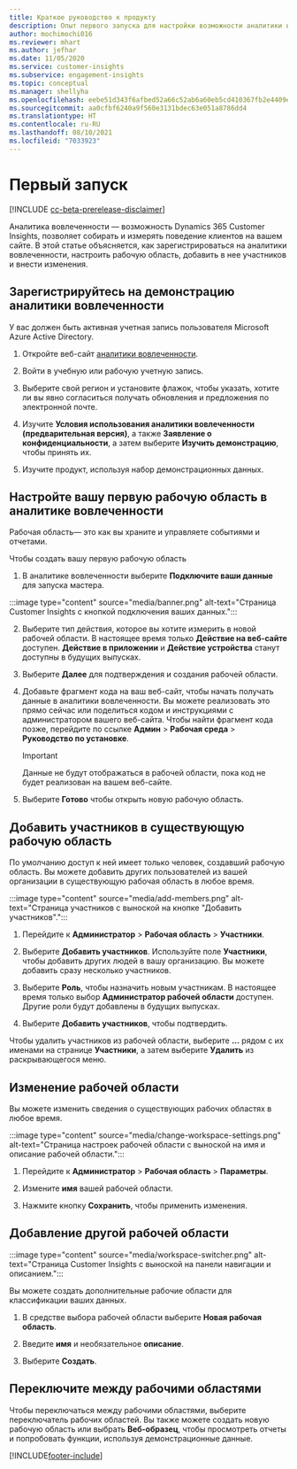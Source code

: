 ```yaml
---
title: Краткое руководство к продукту
description: Опыт первого запуска для настройки возможности аналитики вовлеченности.
author: mochimochi016
ms.reviewer: mhart
ms.author: jefhar
ms.date: 11/05/2020
ms.service: customer-insights
ms.subservice: engagement-insights
ms.topic: conceptual
ms.manager: shellyha
ms.openlocfilehash: eebe51d343f6afbed52a66c52ab6a60eb5cd410367fb2e4409eb8679f357c91e
ms.sourcegitcommit: aa0cfbf6240a9f560e3131bdec63e051a8786dd4
ms.translationtype: HT
ms.contentlocale: ru-RU
ms.lasthandoff: 08/10/2021
ms.locfileid: "7033923"
---
```

# <a name="first-run-experience"></a>Первый запуск

[!INCLUDE [cc-beta-prerelease-disclaimer](includes/cc-beta-prerelease-disclaimer.md)]

Аналитика вовлеченности — возможность Dynamics 365 Customer Insights, позволяет собирать и измерять поведение клиентов на вашем сайте. В этой статье объясняется, как зарегистрироваться на аналитики вовлеченности, настроить рабочую область, добавить в нее участников и внести изменения.

## <a name="sign-up-for-a-demo-of-engagement-insights"></a>Зарегистрируйтесь на демонстрацию аналитики вовлеченности

У вас должен быть активная учетная запись пользователя Microsoft Azure Active Directory. 

1. Откройте веб-сайт [аналитики вовлеченности](https://pi.dynamics.com/). 

1. Войти в учебную или рабочую учетную запись.

1. Выберите свой регион и установите флажок, чтобы указать, хотите ли вы явно согласиться получать обновления и предложения по электронной почте.

1. Изучите **Условия использования аналитики вовлеченности (предварительная версия)**, а также **Заявление о конфиденциальности**, а затем выберите **Изучить демонстрацию**, чтобы принять их.

1. Изучите продукт, используя набор демонстрационных данных. 

## <a name="set-up-your-first-workspace-in-engagement-insights"></a>Настройте вашу первую рабочую область в аналитике вовлеченности

Рабочая область— это как вы храните и управляете событиями и отчетами.

Чтобы создать вашу первую рабочую область

1. В аналитике вовлеченности выберите **Подключите ваши данные** для запуска мастера. 

:::image type="content" source="media/banner.png" alt-text="Страница Customer Insights с кнопкой подключения ваших данных.":::

2. Выберите тип действия, которое вы хотите измерить в новой рабочей области. В настоящее время только **Действие на веб-сайте** доступен. **Действие в приложении** и **Действие устройства** станут доступны в будущих выпусках.

1. Выберите **Далее** для подтверждения и создания рабочей области.

1. Добавьте фрагмент кода на ваш веб-сайт, чтобы начать получать данные в аналитики вовлеченности. Вы можете реализовать это прямо сейчас или поделиться кодом и инструкциями с администратором вашего веб-сайта. Чтобы найти фрагмент кода позже, перейдите по ссылке **Админ** > **Рабочая среда** > **Руководство по установке**.

   > [!IMPORTANT]
   > Данные не будут отображаться в рабочей области, пока код не будет реализован на вашем веб-сайте.

1. Выберите **Готово** чтобы открыть новую рабочую область. 

## <a name="add-members-to-an-existing-workspace"></a>Добавить участников в существующую рабочую область

По умолчанию доступ к ней имеет только человек, создавший рабочую область. Вы можете добавить других пользователей из вашей организации в существующую рабочая область в любое время.

:::image type="content" source="media/add-members.png" alt-text="Страница участников с выноской на кнопке &quot;Добавить участников&quot;.":::

1. Перейдите к **Администратор** > **Рабочая область** > **Участники**.

2. Выберите **Добавить участников**. Используйте поле **Участники**, чтобы добавить других людей в вашу организацию. Вы можете добавить сразу несколько участников.

3. Выберите **Роль**, чтобы назначить новым участникам. В настоящее время только выбор **Администратор рабочей области** доступен. Другие роли будут добавлены в будущих выпусках.

4. Выберите **Добавить участников**, чтобы подтвердить.

Чтобы удалить участников из рабочей области, выберите **...** рядом с их именами на странице **Участники**, а затем выберите **Удалить** из раскрывающегося меню.

## <a name="edit-a-workspace"></a>Изменение рабочей области

Вы можете изменить сведения о существующих рабочих областях в любое время.

:::image type="content" source="media/change-workspace-settings.png" alt-text="Страница настроек рабочей области с выноской на имя и описание рабочей области.":::

1. Перейдите к **Администратор** > **Рабочая область** > **Параметры**.

1. Измените **имя** вашей рабочей области.

1. Нажмите кнопку **Сохранить**, чтобы применить изменения.

## <a name="add-another-new-workspace"></a>Добавление другой рабочей области

:::image type="content" source="media/workspace-switcher.png" alt-text="Страница Customer Insights с выноской на панели навигации и описанием.":::

Вы можете создать дополнительные рабочие области для классификации ваших данных.

1. В средстве выбора рабочей области выберите **Новая рабочая область**.

1. Введите **имя** и необязательное **описание**.

1. Выберите **Создать**.

## <a name="switch-between-workspaces"></a>Переключите между рабочими областями

Чтобы переключаться между рабочими областями, выберите переключатель рабочих областей. Вы также можете создать новую рабочую область или выбрать **Веб-образец**, чтобы просмотреть отчеты и попробовать функции, используя демонстрационные данные. 



[!INCLUDE[footer-include](../includes/footer-banner.md)]